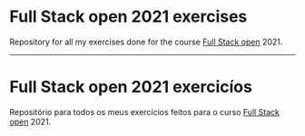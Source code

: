 # Full Stack open 2021 exercises
Repository for all my exercises done for the course [Full Stack open](https://fullstackopen.com/en/) 2021.

------
# Full Stack open 2021 exercicíos
Repositório para todos os meus exercícios feitos para o curso [Full Stack open](https://fullstackopen.com/en/) 2021.

